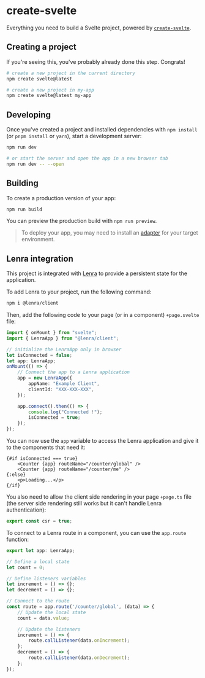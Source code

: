 # create-svelte

Everything you need to build a Svelte project, powered by [`create-svelte`](https://github.com/sveltejs/kit/tree/master/packages/create-svelte).

## Creating a project

If you're seeing this, you've probably already done this step. Congrats!

```bash
# create a new project in the current directory
npm create svelte@latest

# create a new project in my-app
npm create svelte@latest my-app
```

## Developing

Once you've created a project and installed dependencies with `npm install` (or `pnpm install` or `yarn`), start a development server:

```bash
npm run dev

# or start the server and open the app in a new browser tab
npm run dev -- --open
```

## Building

To create a production version of your app:

```bash
npm run build
```

You can preview the production build with `npm run preview`.

> To deploy your app, you may need to install an [adapter](https://kit.svelte.dev/docs/adapters) for your target environment.

## Lenra integration

This project is integrated with [Lenra](https://www.lenra.io) to provide a persistent state for the application.

To add Lenra to your project, run the following command:

```bash
npm i @lenra/client
```

Then, add the following code to your page (or in a component) `+page.svelte` file:

```typescript
import { onMount } from "svelte";
import { LenraApp } from "@lenra/client";

// initialize the LenraApp only in browser
let isConnected = false;
let app: LenraApp;
onMount(() => {
    // Connect the app to a Lenra application
    app = new LenraApp({
        appName: "Example Client",
        clientId: "XXX-XXX-XXX",
    });

    app.connect().then(() => {
        console.log("Connected !");
        isConnected = true;
    });
});
```

You can now use the `app` variable to access the Lenra application and give it to the components that need it:

```svelte
{#if isConnected === true}
    <Counter {app} routeName="/counter/global" />
    <Counter {app} routeName="/counter/me" />
{:else}
    <p>Loading...</p>
{/if}
```

You also need to allow the client side rendering in your page `+page.ts` file (the server side rendering still works but it can't handle Lenra authentication):

```typescript
export const csr = true;
```

To connect to a Lenra route in a component, you can use the `app.route` function:

```typescript
export let app: LenraApp;

// Define a local state
let count = 0;

// Define listeners variables
let increment = () => {};
let decrement = () => {};

// Connect to the route
const route = app.route('/counter/global', (data) => {
    // Update the local state
    count = data.value;

    // Update the listeners
    increment = () => {
        route.callListener(data.onIncrement);
    };
    decrement = () => {
        route.callListener(data.onDecrement);
    };
});
```
